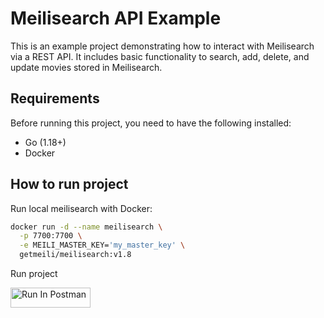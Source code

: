 # Meilisearch API Example

This is an example project demonstrating how to interact with Meilisearch via a REST API. It includes basic functionality to search, add, delete, and update movies stored in Meilisearch.

## Requirements

Before running this project, you need to have the following installed:

- Go (1.18+)
- Docker

## How to run project

Run local meilisearch with Docker:

```bash
docker run -d --name meilisearch \
  -p 7700:7700 \
  -e MEILI_MASTER_KEY='my_master_key' \
  getmeili/meilisearch:v1.8
```

Run project

[<img src="https://run.pstmn.io/button.svg" alt="Run In Postman" style="width: 128px; height: 32px;">](https://app.getpostman.com/run-collection/26016872-d8812d14-77df-44e7-aef0-c6e86d1a2f51?action=collection%2Ffork&source=rip_markdown&collection-url=entityId%3D26016872-d8812d14-77df-44e7-aef0-c6e86d1a2f51%26entityType%3Dcollection%26workspaceId%3D2f6a042b-41bf-4696-bf48-afdd8de1ba58)